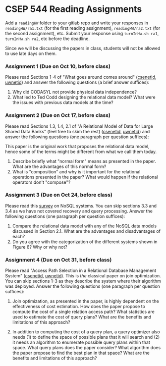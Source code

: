 # CSEP 544 Reading Assignments

Add a `readingHW` folder to your gitlab repo and write your responses in 
`readingHW/ra1.txt` (for the first reading assignment), `readingHW/ra2.txt` 
(for the second assignment), etc. 
Submit your response using `turnInHw.sh ra1`, `turnInHw.sh ra2`, etc before
the deadline.

Since we will be discussing the papers in class, students will not be allowed
to use late days on them.

### Assignment 1 (Due on Oct 10, before class)
<a name="ra1"></a>

Please read Sections 1-4 of "What goes around comes around" 
([csenetid](https://courses.cs.washington.edu/courses/csep544/17au/csenetid/goes-around.pdf), 
[uwnetid](https://courses.cs.washington.edu/courses/csep544/17au/uwnetid/goes-around.pdf)) and answer the 
following questions (a brief answer suffices):

1. Why did CODASYL not provide physical data independence?
2. What led to Ted Codd designing the relational data model? What were the issues with previous data models
at the time?


### Assignment 2 (Due on Oct 17, before class)

Please read Sections 1.3, 1.4, 2.1 of "A Relational Model of Data for Large Shared Data Banks"
(feel free to skim the rest)
([csenetid](https://courses.cs.washington.edu/courses/csep544/17au/csenetid/codd.pdf), 
[uwnetid](https://courses.cs.washington.edu/courses/csep544/17au/uwnetid/codd.pdf)) and answer the 
following questions (one paragraph per question suffices):

This paper is the original work that proposes the relational data model, hence some of the terms
might be different from what we call them today.

1. Describe briefly what "normal form" means as presented in the paper. 
What are the advantages of this normal form?
2. What is "composition" and why is it important for the relational operations presented in the paper? What would happen if the relational operators don't "compose"?


### Assignment 3 (Due on Oct 24, before class)

Please read this [survey](https://medium.baqend.com/nosql-databases-a-survey-and-decision-guidance-ea7823a822d) on NoSQL systems. You can skip sections 3.3 and 3.4 as we have not covered recovery and query processing. Answer the following questions (one paragraph per question suffices):

1. Compare the relational data model with any of the NoSQL data models discussed in Section 2.1. What are the advantages and disadvantages of each?
2. Do you agree with the categorization of the different systems shown in Figure 6? Why or why not?


### Assignment 4 (Due on Oct 31, before class)

Please read "Access Path Selection in a Relational Database Management System" ([csenetid](https://courses.cs.washington.edu/courses/csep544/17au/csenetid/selinger79.pdf), [uwnetid](https://courses.cs.washington.edu/courses/csep544/17au/uwnetid/selinger79.pdf)). This is *the* classical paper on join optimization. You can skip sections 1-3 as they describe the system where their algorithm was deployed. Answer the following questions (one paragraph per question suffices):

1. Join optimization, as presented in the paper, is highly dependent on the effectiveness of cost estimation. How does the paper propose to compute the cost of a single relation access path? What statistics are used to estimate the cost of query plans? What are the benefits and limitations of this approach?

2. In addition to computing the cost of a query plan, a query optimizer also needs (1) to define the space of possible plans that it will search and (2) it needs an algorithm to enumerate possible query plans within that space. What query plans does the paper consider? What algorithm does the paper propose to find the best plan in that space? What are the benefits and limitations of this approach?
